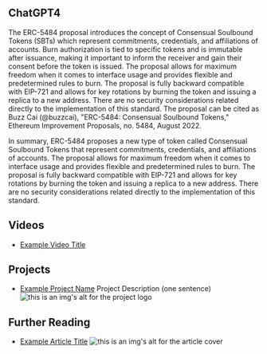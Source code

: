 ## ChatGPT4

The ERC-5484 proposal introduces the concept of Consensual Soulbound Tokens (SBTs) which represent commitments, credentials, and affiliations of accounts. Burn authorization is tied to specific tokens and is immutable after issuance, making it important to inform the receiver and gain their consent before the token is issued. The proposal allows for maximum freedom when it comes to interface usage and provides flexible and predetermined rules to burn. The proposal is fully backward compatible with EIP-721 and allows for key rotations by burning the token and issuing a replica to a new address. There are no security considerations related directly to the implementation of this standard. The proposal can be cited as Buzz Cai (@buzzcai), "ERC-5484: Consensual Soulbound Tokens," Ethereum Improvement Proposals, no. 5484, August 2022. 

In summary, ERC-5484 proposes a new type of token called Consensual Soulbound Tokens that represent commitments, credentials, and affiliations of accounts. The proposal allows for maximum freedom when it comes to interface usage and provides flexible and predetermined rules to burn. The proposal is fully backward compatible with EIP-721 and allows for key rotations by burning the token and issuing a replica to a new address. There are no security considerations related directly to the implementation of this standard.

## Videos

- [Example Video Title](https://www.youtube.com/watch?v=TDGq4aeevgY)

## Projects

- [Example Project Name](https://xxxx.xxx/xxxxx) Project Description (one sentence) ![this is an img's alt for the project logo](https://xxxx.xxx/project-logo.xxx)

## Further Reading

- [Example Article Title](https://xxxx.xxx/xxxxx) ![this is an img's alt for the article cover](https://xxxx.xxx/article-cover.xxx)
